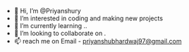 - 👋 Hi, I’m @Priyanshury
- 👀 I’m interested in coding and making new projects
- 🌱 I’m currently learning ..
- 💞️ I’m looking to collaborate on .
- 📫 reach me on Email - priyanshubhardwaj97@gmail.com

<!---
Priyanshury/Priyanshury is a ✨ special ✨ repository because its `README.md` (this file) appears on your GitHub profile.
You can click the Preview link to take a look at your changes.
--->
